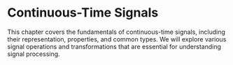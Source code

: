 # Continuous-Time Signals

This chapter covers the fundamentals of continuous-time signals, including their representation, properties, and common types. We will explore various signal operations and transformations that are essential for understanding signal processing.
